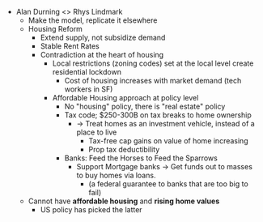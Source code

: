 
+ Alan Durning <> Rhys Lindmark
	+ Make the model, replicate it elsewhere
	+ Housing Reform 
		+ Extend supply, not subsidize demand
		+ Stable Rent Rates
		+ Contradiction at the heart of housing
			+ Local restrictions (zoning codes) set at the local level create residential lockdown
				+ Cost of housing increases with market demand (tech workers in SF)
			+ Affordable Housing approach at policy level
				+ No "housing" policy, there is "real estate" policy
				+ Tax code; $250-300B on tax breaks to home ownership
					+ -> Treat homes as an investment vehicle, instead of a place to live
						+ Tax-free cap gains on value of home increasing
						+ Prop tax deductibility
				+ Banks: Feed the Horses to Feed the Sparrows
					+ Support Mortgage banks -> Get funds out to masses to buy homes via loans. 
						+ (a federal guarantee to banks that are too big to fail) 
	+ Cannot have **affordable housing** and **rising home values**
		+ US policy has picked the latter




